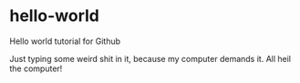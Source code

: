 # hello-world
Hello world tutorial for Github

Just typing some weird shit in it, because my computer demands it. All heil the computer!
